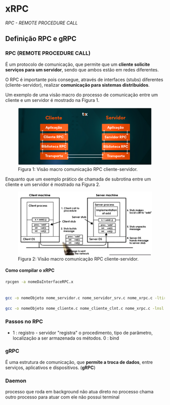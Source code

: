 # xRPC

*RPC - REMOTE PROCEDURE CALL*

## Definição RPC e gRPC

### RPC (REMOTE PROCEDURE CALL)

É um protocolo de comunicação, que permite que um **cliente solicite serviços para um servidor**, sendo que ambos estão em redes diferentes.

O RPC é importante pois consegue, através de interfaces (stubs) diferentes (cliente-servidor), realizar **comunicação para sistemas distribuídos**.

Um exemplo de uma visão macro do processo de comunicação entre um cliente e um servidor é mostrado na Figura 1.

<!-- ![image](./assets/rpc_cliente_servidor.png "Caption") -->

<figure>
  <img src="./assets/rpc_cliente_servidor.png" alt="My image caption">
  <figcaption >Figura 1: Visão macro comunicação RPC cliente-servidor.</figcaption>
</figure>

Enquanto que um exemplo prático de chamada de subrotina entre um cliente e um servidor é mostrado na Figura 2.


<figure>
  <img src="./assets/rpc_exemplo.png" alt="My image caption">
  <figcaption >Figura 2: Visão macro comunicação RPC cliente-servidor.</figcaption>
</figure>



#### Como compilar o xRPC


```bash
rpcgen -a nomeDaInterfaceRPC.x


gcc -o nomeObjeto nome_servidor.c nome_servidor_srv.c nome_xrpc.c -ltirpc

gcc -o nomeObjeto nome_cliente.c nome_cliente_clnt.c nome_xrpc.c -lnsl


```

### Passos no RPC

- 1 : registro - servidor "registra" o procedimento, tipo de parâmetro, localização a ser armazenada os métodos.
0  : bind

### gRPC 

É uma estrutura de comunicação, que **permite a troca de dados**, entre serviços, aplicativos e dispositivos.
(**gRPC**)





### Daemon

processo que roda em background 
não atua direto no processo
chama outro processo para atuar com ele
não possui terminal
